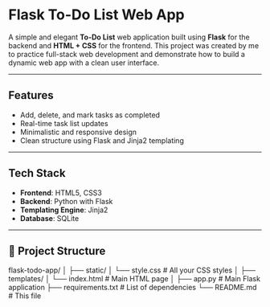 #  Flask To-Do List Web App

A simple and elegant **To-Do List** web application built using **Flask** for the backend and **HTML + CSS** for the frontend. This project was created by me to practice full-stack web development and demonstrate how to build a dynamic web app with a clean user interface.

---

##  Features

-  Add, delete, and mark tasks as completed
-  Real-time task list updates
-  Minimalistic and responsive design
-  Clean structure using Flask and Jinja2 templating

---

##  Tech Stack

- **Frontend**: HTML5, CSS3
- **Backend**: Python with Flask
- **Templating Engine**: Jinja2
- **Database**: SQLite 

---

## 📂 Project Structure
flask-todo-app/
│
├── static/
│   └── style.css            # All your CSS styles
│
├── templates/
│   └── index.html           # Main HTML page
│
├── app.py                   # Main Flask application
├── requirements.txt         # List of dependencies
└── README.md                # This file
